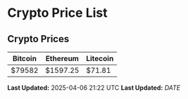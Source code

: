 # Crypto Price List

## Crypto Prices
| Bitcoin | Ethereum | Litecoin |
| ------- | -------- | -------- |
| $79582 | $1597.25 | $71.81 |
**Last Updated:** 2025-04-06 21:22 UTC
**Last Updated:** $DATE$
